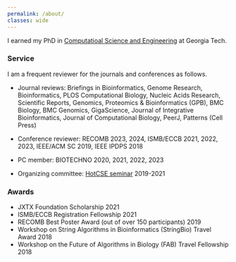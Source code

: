 ```yaml
---
permalink: /about/
classes: wide
---
```


I earned my PhD in [Computatioal Science and Engineering](https://www.cse.gatech.edu) at Georgia Tech.

### Service

I am a frequent reviewer for the journals and conferences as follows.

 - Journal reviews: Briefings in Bioinformatics, Genome Research, Bioinformatics, PLOS Computational Biology, Nucleic Acids Research, Scientific Reports, Genomics, Proteomics & Bioinformatics (GPB), BMC Biology, BMC Genomics, GigaScience, Journal of Integrative Bioinformatics, Journal of Computational Biology, PeerJ, Patterns (Cell Press)

 - Conference reviewer: RECOMB 2023, 2024, ISMB/ECCB 2021, 2022, 2023, IEEE/ACM SC 2019, IEEE IPDPS 2018

 - PC member: BIOTECHNO 2020, 2021, 2022, 2023

 - Organizing committee: [HotCSE seminar](http://hotcse.gatech.edu) 2019-2021

### Awards

 - JXTX Foundation Scholarship 2021
 - ISMB/ECCB Registration Fellowship 2021
 - RECOMB Best Poster Award (out of over 150 participants) 2019
 - Workshop on String Algorithms in Bioinformatics (StringBio) Travel Award 2018
 - Workshop on the Future of Algorithms in Biology (FAB) Travel Fellowship 2018
